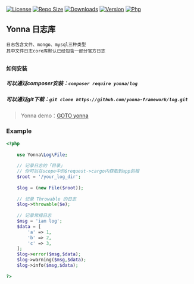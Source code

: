[![License](https://img.shields.io/github/license/yonna-framework/log.svg)](https://packagist.org/packages/yonna/log)
[![Repo Size](https://img.shields.io/github/repo-size/yonna-framework/log.svg)](https://packagist.org/packages/yonna/log)
[![Downloads](https://img.shields.io/packagist/dm/yonna/log.svg)](https://packagist.org/packages/yonna/log)
[![Version](https://img.shields.io/github/release/yonna-framework/log.svg)](https://packagist.org/packages/yonna/log)
[![Php](https://img.shields.io/packagist/php-v/yonna/log.svg)](https://packagist.org/packages/yonna/log)

## Yonna 日志库

```
日志包含文件、mongo、mysql三种类型
其中文件日志core库默认已经包含一部分官方日志
```

## 

#### 如何安装

##### 可以通过composer安装：`composer require yonna/log`

##### 可以通过git下载：`git clone https://github.com/yonna-framework/log.git`

> Yonna demo：[GOTO yonna](https://github.com/yonna-framework/yonna)

### Example

```php
<?php
    
    use Yonna\Log\File;
    
    // 记录日志的「目录」
    // 你可以在scope中的$request->cargo内获取到app的根
    $root = '/your_log_dir';
    
    $log = (new File($root));
    
    // 记录 Throwable 的日志
    $log->throwable($e);
    
    // 记录常规日志
    $msg = 'iam log';
    $data = [
        'a' => 1,    
        'b' => 2,    
        'c' => 3,    
    ];
    $log->error($msg,$data);
    $log->warning($msg,$data);
    $log->info($msg,$data);
    
?>
```
